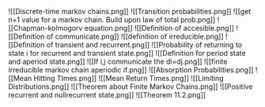 ![[Discrete-time markov chains.png]]
![[Transition probabilities.png]]
![[get n+1 value for a markov chain. Build upon law of total prob.png]]
![[Chapman-kolmogorv equation.png]]
![[Definition of accesible.png]]
![[Definition of communicate.png]]
![[definition of irreducible.png]]
![[Definition of transient and recurrent.png]]
![[Probability of returning to state i for recurrent and transient state.png]]
![[Definition for period state and aperiod state.png]]
![[If i,j communicate the di=dj.png]]
![[finite irreducible markov chain aperiodic if.png]]
![[Absorption Probabilities.png]]
![[Mean Hitting TImes.png]]
![[Mean Return Times.png]]
![[Limiting Distributions.png]]
![[Theorem about Finite Markov Chains.png]]
![[Positive recurrent and nullrecurrent state.png]]
![[Theorem 11.2.png]]
